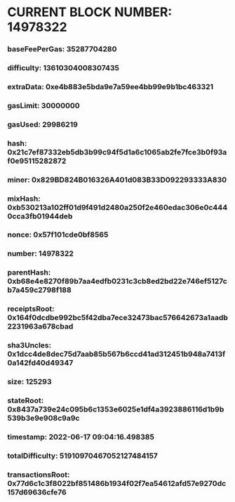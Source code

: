# CURRENT BLOCK NUMBER: 14978322

### baseFeePerGas: 35287704280
### difficulty: 13610304008307435
### extraData: 0xe4b883e5bda9e7a59ee4bb99e9b1bc463321
### gasLimit: 30000000
### gasUsed: 29986219
### hash: 0x21c7ef87332eb5db3b99c94f5d1a6c1065ab2fe7fce3b0f93af0e95115282872
### miner: 0x829BD824B016326A401d083B33D092293333A830
### mixHash: 0xb530213a102ff01d9f491d2480a250f2e460edac306e0c4440cca3fb01944deb
### nonce: 0x57f101cde0bf8565
### number: 14978322
### parentHash: 0xb68e4e8270f89b7aa4edfb0231c3cb8ed2bd22e746ef5127cb7a459c2798f188
### receiptsRoot: 0x164f0dcdbe992bc5f42dba7ece32473bac576642673a1aadb2231963a678cbad
### sha3Uncles: 0x1dcc4de8dec75d7aab85b567b6ccd41ad312451b948a7413f0a142fd40d49347
### size: 125293
### stateRoot: 0x8437a739e24c095b6c1353e6025e1df4a3923886116d1b9b539b3e9e908c9a9c
### timestamp: 2022-06-17 09:04:16.498385
### totalDifficulty: 51910970467052127484157
### transactionsRoot: 0x77d6c1c3f8022bf851486b1934f02f7ea54612afd57e9270dc157d69636cfe76
